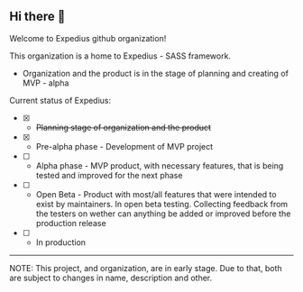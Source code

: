 ## Hi there 👋
Welcome to Expedius github organization!

This organization is a home to Expedius - SASS framework.

- Organization and the product is in the stage of planning and creating of MVP - alpha

Current status of Expedius:
- [x] - <strike>Planning stage of organization and the product</strike>
- [x] - Pre-alpha phase - Development of MVP project
- [ ] - Alpha phase - MVP product, with necessary features, that is being tested and improved for the next phase
- [ ] - Open Beta - Product with most/all features that were intended to exist by maintainers. In open beta testing. Collecting feedback from the testers on wether can anything be added or improved before the production release
- [ ] - In production

---

NOTE: This project, and organization, are in early stage. Due to that, both are subject to changes in name, description and other.
